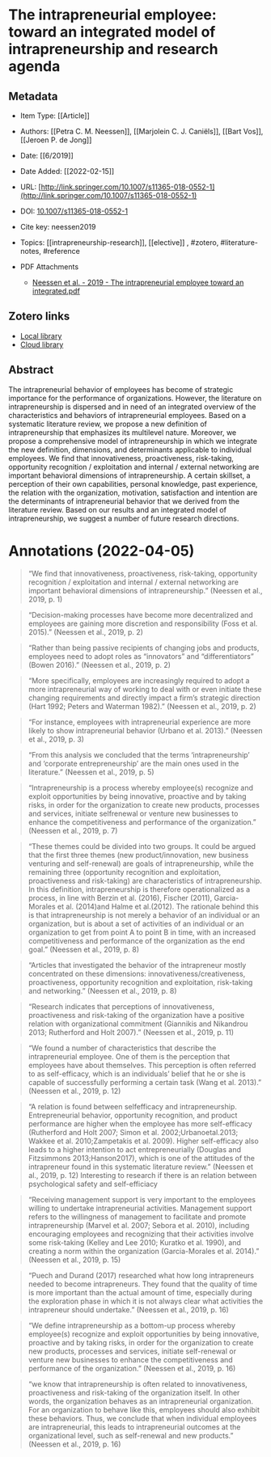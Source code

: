 # The intrapreneurial employee: toward an integrated model of intrapreneurship and research agenda

## Metadata

- Item Type: [[Article]]
- Authors: [[Petra C. M. Neessen]], [[Marjolein C. J. Caniëls]], [[Bart Vos]], [[Jeroen P. de Jong]]
- Date: [[6/2019]]
- Date Added: [[2022-02-15]]
- URL: [http://link.springer.com/10.1007/s11365-018-0552-1](http://link.springer.com/10.1007/s11365-018-0552-1)
- DOI: [10.1007/s11365-018-0552-1](https://doi.org/10.1007/s11365-018-0552-1)
- Cite key: neessen2019
- Topics: [[intrapreneurship-research]], [[elective]]
  , #zotero, #literature-notes, #reference
- PDF Attachments

  - [Neessen et al. - 2019 - The intrapreneurial employee toward an integrated.pdf](zotero://open-pdf/library/items/TIG4TAFH)

## Zotero links

- [Local library](zotero://select/items/1_FF9Z2EZC)
- [Cloud library](http://zotero.org/users/local/050xYApm/items/FF9Z2EZC)

## Abstract

The intrapreneurial behavior of employees has become of strategic importance for the performance of organizations. However, the literature on intrapreneurship is dispersed and in need of an integrated overview of the characteristics and behaviors of intrapreneurial employees. Based on a systematic literature review, we propose a new definition of intrapreneurship that emphasizes its multilevel nature. Moreover, we propose a comprehensive model of intrapreneurship in which we integrate the new definition, dimensions, and determinants applicable to individual employees. We find that innovativeness, proactiveness, risk-taking, opportunity recognition / exploitation and internal / external networking are important behavioral dimensions of intrapreneurship. A certain skillset, a perception of their own capabilities, personal knowledge, past experience, the relation with the organization, motivation, satisfaction and intention are the determinants of intrapreneurial behavior that we derived from the literature review. Based on our results and an integrated model of intrapreneurship, we suggest a number of future research directions.

# Annotations (2022-04-05)

> “We find that innovativeness, proactiveness, risk-taking, opportunity recognition / exploitation and internal / external networking are important behavioral dimensions of intrapreneurship.” (Neessen et al., 2019, p. 1)

> “Decision-making processes have become more decentralized and employees are gaining more discretion and responsibility (Foss et al. 2015).” (Neessen et al., 2019, p. 2)

> “Rather than being passive recipients of changing jobs and products, employees need to adopt roles as “innovators” and “differentiators” (Bowen 2016).” (Neessen et al., 2019, p. 2)

> “More specifically, employees are increasingly required to adopt a more intrapreneurial way of working to deal with or even initiate these changing requirements and directly impact a firm’s strategic direction (Hart 1992; Peters and Waterman 1982).” (Neessen et al., 2019, p. 2)

> “For instance, employees with intrapreneurial experience are more likely to show intrapreneurial behavior (Urbano et al. 2013).” (Neessen et al., 2019, p. 3)

> “From this analysis we concluded that the terms ‘intrapreneurship’ and ‘corporate entrepreneurship’ are the main ones used in the literature.” (Neessen et al., 2019, p. 5)

> “Intrapreneurship is a process whereby employee(s) recognize and exploit opportunities by being innovative, proactive and by taking risks, in order for the organization to create new products, processes and services, initiate selfrenewal or venture new businesses to enhance the competitiveness and performance of the organization.” (Neessen et al., 2019, p. 7)

> “These themes could be divided into two groups. It could be argued that the first three themes (new product/innovation, new business venturing and self-renewal) are goals of intrapreneurship, while the remaining three (opportunity recognition and exploitation, proactiveness and risk-taking) are characteristics of intrapreneurship. In this definition, intrapreneurship is therefore operationalized as a process, in line with Berzin et al. (2016), Fischer (2011), Garcia-Morales et al. (2014)and Halme et al.(2012). The rationale behind this is that intrapreneurship is not merely a behavior of an individual or an organization, but is about a set of activities of an individual or an organization to get from point A to point B in time, with an increased competitiveness and performance of the organization as the end goal.” (Neessen et al., 2019, p. 8)

> “Articles that investigated the behavior of the intrapreneur mostly concentrated on these dimensions: innovativeness/creativeness, proactiveness, opportunity recognition and exploitation, risk-taking and networking.” (Neessen et al., 2019, p. 8)

> “Research indicates that perceptions of innovativeness, proactiveness and risk-taking of the organization have a positive relation with organizational commitment (Giannikis and Nikandrou 2013; Rutherford and Holt 2007).” (Neessen et al., 2019, p. 11)

> “We found a number of characteristics that describe the intrapreneurial employee. One of them is the perception that employees have about themselves. This perception is often referred to as self-efficacy, which is an individuals’ belief that he or she is capable of successfully performing a certain task (Wang et al. 2013).” (Neessen et al., 2019, p. 12)

> “A relation is found between selfefficacy and intrapreneurship. Entrepreneurial behavior, opportunity recognition, and product performance are higher when the employee has more self-efficacy (Rutherford and Holt 2007; Simon et al. 2002;Urbanoetal.2013; Wakkee et al. 2010;Zampetakis et al. 2009). Higher self-efficacy also leads to a higher intention to act entrepreneurially (Douglas and Fitzsimmons 2013;Hanson2017), which is one of the attitudes of the intrapreneur found in this systematic literature review.” (Neessen et al., 2019, p. 12) Interesting to research if there is an relation between psychological safety and self-efficiacy

> “Receiving management support is very important to the employees willing to undertake intrapreneurial activities. Management support refers to the willingness of management to facilitate and promote intrapreneurship (Marvel et al. 2007; Sebora et al. 2010), including encouraging employees and recognizing that their activities involve some risk-taking (Kelley and Lee 2010; Kuratko et al. 1990), and creating a norm within the organization (Garcia-Morales et al. 2014).” (Neessen et al., 2019, p. 15)

> “Puech and Durand (2017) researched what how long intrapreneurs needed to become intrapreneurs. They found that the quality of time is more important than the actual amount of time, especially during the exploration phase in which it is not always clear what activities the intrapreneur should undertake.” (Neessen et al., 2019, p. 16)

> “We define intrapreneurship as a bottom-up process whereby employee(s) recognize and exploit opportunities by being innovative, proactive and by taking risks, in order for the organization to create new products, processes and services, initiate self-renewal or venture new businesses to enhance the competitiveness and performance of the organization.” (Neessen et al., 2019, p. 16)

> “we know that intrapreneurship is often related to innovativeness, proactiveness and risk-taking of the organization itself. In other words, the organization behaves as an intrapreneurial organization. For an organization to behave like this, employees should also exhibit these behaviors. Thus, we conclude that when individual employees are intrapreneurial, this leads to intrapreneurial outcomes at the organizational level, such as self-renewal and new products.” (Neessen et al., 2019, p. 16)

